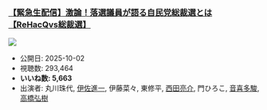 ### [【緊急生配信】激論！落選議員が語る自民党総裁選とは【ReHacQvs総裁選】](https://www.youtube.com/watch?v=uFdhDYt7QSs)
[![](https://img.youtube.com/vi/uFdhDYt7QSs/sddefault.jpg)](https://www.youtube.com/watch?v=uFdhDYt7QSs)
-   公開日: 2025-10-02
-   視聴数: 293,464
-   **いいね数: 5,663**
-   出演者: 丸川珠代, [伊佐進一](/rehacq_fan/people/伊佐進一 "wikilink"), 伊藤菜々, 東修平, [西田亮介](/rehacq_fan/people/西田亮介 "wikilink"), 門ひろこ, [音喜多駿](/rehacq_fan/people/音喜多駿 "wikilink"), [高橋弘樹](/rehacq_fan/people/高橋弘樹 "wikilink")
